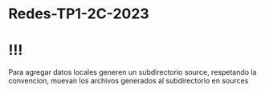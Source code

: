 # Redes-TP1-2C-2023

# !!!

Para agregar datos locales generen un subdirectorio source, respetando
la convencion, muevan los archivos generados al subdirectorio en sources
